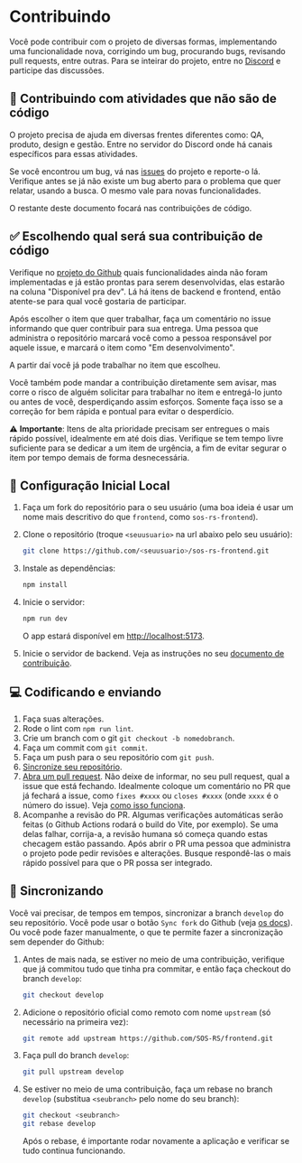 # Contribuindo

Você pode contribuir com o projeto de diversas formas, implementando uma
funcionalidade nova, corrigindo um bug, procurando bugs, revisando pull
requests, entre outras.
Para se inteirar do projeto, entre no
[Discord](https://discord.gg/vjZS6BQXvM) e participe das discussões.

## 🤝 Contribuindo com atividades que não são de código

O projeto precisa de ajuda em diversas frentes diferentes como: QA, produto,
design e gestão. Entre no servidor do Discord onde há canais específicos para
essas atividades.

Se você encontrou um bug, vá nas
[issues](https://github.com/SOS-RS/frontend/issues)
do projeto e reporte-o lá. Verifique antes se já não existe um bug aberto para o
problema que quer relatar, usando a busca. O mesmo vale para novas
funcionalidades.

O restante deste documento focará nas contribuições de código.

## ✅ Escolhendo qual será sua contribuição de código

Verifique no [projeto do Github](https://github.com/orgs/SOS-RS/projects/1)
quais funcionalidades ainda não foram implementadas e já estão prontas para
serem desenvolvidas, elas estarão na coluna "Disponível pra dev". Lá há itens de
backend e frontend, então atente-se para qual você gostaria de participar.

Após escolher o item que quer trabalhar, faça um comentário no issue informando
que quer contribuir para sua entrega. Uma pessoa que administra o repositório
marcará você como a pessoa responsável por aquele issue, e marcará o item como
"Em desenvolvimento".

A partir daí você já pode trabalhar no item que escolheu.

Você também pode mandar a contribuição diretamente sem avisar, mas corre o
risco de alguém solicitar para trabalhar no item e entregá-lo junto ou antes de
você, desperdiçando assim esforços. Somente faça isso se a correção for bem rápida e pontual para
evitar o desperdício.

⚠️ **Importante**: Itens de alta prioridade precisam ser entregues o mais rápido possível,
idealmente em até dois dias. Verifique se tem tempo livre suficiente para se
dedicar a um item de urgência, a fim de evitar segurar o item por tempo demais
de forma desnecessária.

## 🚀 Configuração Inicial Local

1. Faça um fork do repositório para o seu usuário (uma boa ideia é usar um nome mais descritivo do que `frontend`, como `sos-rs-frontend`).
2. Clone o repositório (troque `<seuusuario>` na url abaixo pelo seu usuário):

   ```bash
   git clone https://github.com/<seuusuario>/sos-rs-frontend.git
   ```

3. Instale as dependências:

   ```bash
   npm install
   ```

4. Inicie o servidor:

   ```bash
   npm run dev
   ```

   O app estará disponível em <http://localhost:5173>.

5. Inicie o servidor de backend. Veja as instruções no seu
   [documento de contribuição](https://github.com/SOS-RS/backend/blob/develop/CONTRIBUTING.md).

## 💻 Codificando e enviando

1. Faça suas alterações.
2. Rode o lint com `npm run lint`.
3. Crie um branch com o git `git checkout -b nomedobranch`.
4. Faça um commit com `git commit`.
5. Faça um push para o seu repositório com `git push`.
6. [Sincronize seu repositório](#-sincronizando).
7. [Abra um pull request](https://docs.github.com/pt/pull-requests/collaborating-with-pull-requests/proposing-changes-to-your-work-with-pull-requests/creating-a-pull-request).
  Não deixe de informar, no seu pull request, qual a issue que está fechando.
  Idealmente coloque um comentário no PR que já fechará a issue, como
  `fixes #xxxx` ou `closes #xxxx` (onde `xxxx` é o número do issue). Veja
  [como isso funciona](https://docs.github.com/pt/get-started/writing-on-github/working-with-advanced-formatting/using-keywords-in-issues-and-pull-requests).
8. Acompanhe a revisão do PR. Algumas verificações automáticas serão feitas (o
   Github Actions rodará o build do Vite, por exemplo). Se uma delas falhar, corrija-a, a
   revisão humana só começa quando estas checagem estão passando. Após abrir o
   PR uma pessoa que administra o projeto pode pedir revisões e alterações.
   Busque respondê-las o mais rápido possível para que o PR possa ser integrado.

## 🔄 Sincronizando

Você vai precisar, de tempos em tempos, sincronizar a branch `develop` do
seu repositório. Você pode usar o botão `Sync fork` do Github
(veja [os docs](https://docs.github.com/pt/pull-requests/collaborating-with-pull-requests/working-with-forks/syncing-a-fork)).
Ou você pode fazer manualmente, o que te permite fazer a sincronização sem depender do Github:

1. Antes de mais nada, se estiver no meio de uma contribuição, verifique que já commitou
   tudo que tinha pra commitar, e então faça checkout do branch `develop`:

   ```bash
   git checkout develop
   ```

2. Adicione o repositório oficial como remoto com nome `upstream` (só necessário na primeira vez):

   ```bash
   git remote add upstream https://github.com/SOS-RS/frontend.git
   ```

3. Faça pull do branch `develop`:

   ```bash
   git pull upstream develop
   ```

4. Se estiver no meio de uma contribuição, faça um rebase no branch `develop`
   (substitua `<seubranch>` pelo nome do seu branch):

   ```bash
   git checkout <seubranch>
   git rebase develop
   ```

   Após o rebase, é importante rodar novamente a aplicação e verificar se tudo
   continua funcionando.
